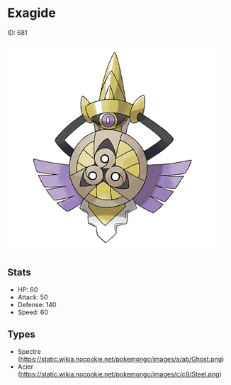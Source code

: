 # Exagide


ID: 681

![](https://raw.githubusercontent.com/PokeAPI/sprites/master/sprites/pokemon/other/official-artwork/681.png "Exagide")

## Stats


 - HP: 60
 - Attack: 50
 - Defense: 140
 - Speed: 60

## Types


 - Spectre (https://static.wikia.nocookie.net/pokemongo/images/a/ab/Ghost.png)
 - Acier (https://static.wikia.nocookie.net/pokemongo/images/c/c9/Steel.png)
